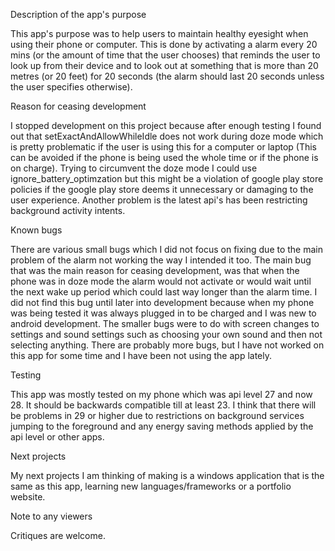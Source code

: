 Description of the app's purpose

This app's purpose was to help users to maintain healthy eyesight when using their phone or computer. This is done by activating a alarm every 20 mins (or the amount of time that the user chooses) that reminds the user to look up from their device and to look out at something that is more than 20 metres (or 20 feet) for 20 seconds (the alarm should last 20 seconds unless the user specifies otherwise).

Reason for ceasing development

I stopped development on this project because after enough testing I found out that setExactAndAllowWhileIdle does not work during doze mode which is pretty problematic if the user is using this for a computer or laptop (This can be avoided if the phone is being used the whole time or if the phone is on charge). Trying to circumvent the doze mode I could use ignore_battery_optimzation but this might be a violation of google play store policies if the google play store deems it unnecessary or damaging to the user experience. Another problem is the latest api's has been restricting background activity intents.

Known bugs

There are various small bugs which I did not focus on fixing due to the main problem of the alarm not working the way I intended it too. The main bug that was the main reason for ceasing development, was that when the phone was in doze mode the alarm would not activate or would wait until the next wake up period which could last way longer than the alarm time. I did not find this bug until later into development because when my phone was being tested it was always plugged in to be charged and I was new to android development. The smaller bugs were to do with screen changes to settings and sound settings such as choosing your own sound and then not selecting anything. There are probably more bugs, but I have not worked on this app for some time and I have been not using the app lately.

Testing

This app was mostly tested on my phone which was api level 27 and now 28. It should be backwards compatible till at least 23. I think that there will be problems in 29 or higher due to restrictions on background services jumping to the foreground and any energy saving methods applied by the api level or other apps.

Next projects

My next projects I am thinking of making is a windows application that is the same as this app, learning new languages/frameworks or a portfolio website.

Note to any viewers

Critiques are welcome.
